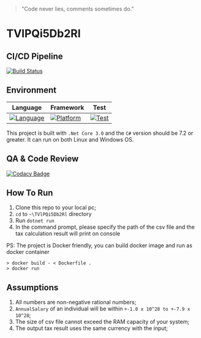 > "Code never lies, comments sometimes do."

# TVlPQi5Db2Rl

## CI/CD Pipeline
[![Build Status](https://travis-ci.org/user3301/TVlPQi5Db2Rl.svg?branch=travis)](https://travis-ci.org/user3301/TVlPQi5Db2Rl)

## Environment
|Language | Framework | Test |
|---------|---|---|
|[![Language](https://img.shields.io/badge/language-csharp-green.svg)](https://docs.microsoft.com/en-us/dotnet/csharp/) | [![Platform](https://img.shields.io/badge/.Net%20Core-3.0-brightgreen)](https://dotnet.microsoft.com/download/dotnet-core/3.0) | [![Test](https://img.shields.io/badge/xUnit-2.4-green)](https://xunit.net/) |








This project is built with `.Net Core 3.0` and the `C#` version should be 7.2 or greater. It can run on both Linux and Windows OS.

## QA & Code Review
[![Codacy Badge](https://api.codacy.com/project/badge/Grade/c46dd2ceae9c4f8d86c9eb94f9965e31)](https://www.codacy.com/manual/user3301/TVlPQi5Db2Rl?utm_source=github.com&amp;utm_medium=referral&amp;utm_content=user3301/TVlPQi5Db2Rl&amp;utm_campaign=Badge_Grade)

## How To Run
1. Clone this repo to your local pc;
2. `cd` to `~\TVlPQi5Db2Rl` directory
3. Run `dotnet run`
4. In the command prompt, please specify the path of the csv file and the tax calculation result will print on console

PS: The project is Docker friendly, you can build docker image and run as docker container
```
> docker build - < Dockerfile .
> docker run
```

## Assumptions
1. All numbers are non-negative rational numbers;
2. `AnnualSalary` of an individual will be within `+-1.0 x 10^28 to +-7.9 x 10^28`;
3. The size of csv file cannot exceed the RAM capacity of your system;
4. The output tax result uses the same currency with the input;